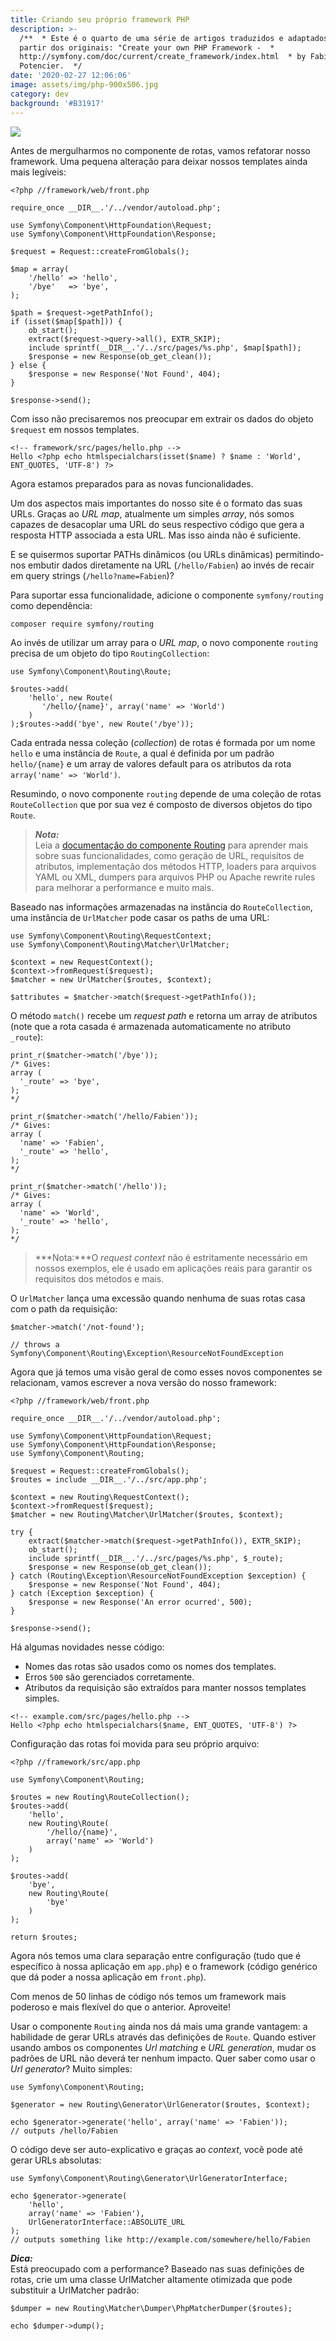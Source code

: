 ```yaml
---
title: Criando seu próprio framework PHP
description: >-
  /**  * Este é o quarto de uma série de artigos traduzidos e adaptados  * a
  partir dos originais: "Create your own PHP Framework -  *
  http://symfony.com/doc/current/create_framework/index.html  * by Fabien
  Potencier.  */
date: '2020-02-27 12:06:06'
image: assets/img/php-900x506.jpg
category: dev
background: '#B31917'
---
```

![](assets/img/php-900x506.jpg)

<!--StartFragment-->

Antes de mergulharmos no componente de rotas, vamos refatorar nosso framework. Uma pequena alteração para deixar nossos templates ainda mais legíveis:

<!--EndFragment-->

```
<?php //framework/web/front.php

require_once __DIR__.'/../vendor/autoload.php';

use Symfony\Component\HttpFoundation\Request;
use Symfony\Component\HttpFoundation\Response;

$request = Request::createFromGlobals();

$map = array(
    '/hello' => 'hello',
    '/bye'   => 'bye',
);

$path = $request->getPathInfo();
if (isset($map[$path])) {
    ob_start();
    extract($request->query->all(), EXTR_SKIP);
    include sprintf(__DIR__.'/../src/pages/%s.php', $map[$path]);
    $response = new Response(ob_get_clean());
} else {
    $response = new Response('Not Found', 404);
}

$response->send();
```

<!--StartFragment-->

Com isso não precisaremos nos preocupar em extrair os dados do objeto `$request` em nossos templates.

<!--EndFragment-->

```
<!-- framework/src/pages/hello.php -->
Hello <?php echo htmlspecialchars(isset($name) ? $name : 'World', ENT_QUOTES, 'UTF-8') ?>
```

<!--StartFragment-->

Agora estamos preparados para as novas funcionalidades.

Um dos aspectos mais importantes do nosso site é o formato das suas URLs. Graças ao *URL map*, atualmente um simples *array*, nós somos capazes de desacoplar uma URL do seus respectivo código que gera a resposta HTTP associada a esta URL. Mas isso ainda não é suficiente.

E se quisermos suportar PATHs dinâmicos (ou URLs dinâmicas) permitindo-nos embutir dados diretamente na URL (`/hello/Fabien`) ao invés de recair em query strings (`/hello?name=Fabien`)?

Para suportar essa funcionalidade, adicione o componente `symfony/routing` como dependência:

<!--EndFragment-->

```
composer require symfony/routing
```

<!--StartFragment-->

Ao invés de utilizar um array para o *URL map*, o novo componente `routing` precisa de um objeto do tipo `RoutingCollection`:

<!--EndFragment-->

```
use Symfony\Component\Routing\Route;

$routes->add(
    'hello', new Route(
       '/hello/{name}', array('name' => 'World')
    )
);$routes->add('bye', new Route('/bye'));
```

<!--StartFragment-->

Cada entrada nessa coleção (*collection*) de rotas é formada por um nome `hello` e uma instância de `Route`, a qual é definida por um padrão `hello/{name}` e um array de valores default para os atributos da rota `array('name' => 'World')`.

Resumindo, o novo componente `routing` depende de uma coleção de rotas `RouteCollection` que por sua vez é composto de diversos objetos do tipo `Route`.

> ***Nota:***\
> Leia a [documentação do componente Routing](http://symfony.com/doc/current/components/routing.html) para aprender mais sobre suas funcionalidades, como geração de URL, requisitos de atributos, implementação dos métodos HTTP, loaders para arquivos YAML ou XML, dumpers para arquivos PHP ou Apache rewrite rules para melhorar a performance e muito mais.

Baseado nas informações armazenadas na instância do `RouteCollection`, uma instância de `UrlMatcher` pode casar os paths de uma URL:

<!--EndFragment-->

```
use Symfony\Component\Routing\RequestContext;
use Symfony\Component\Routing\Matcher\UrlMatcher;

$context = new RequestContext();
$context->fromRequest($request);
$matcher = new UrlMatcher($routes, $context);

$attributes = $matcher->match($request->getPathInfo());
```

<!--StartFragment-->

O método `match()` recebe um *request path* e retorna um array de atributos (note que a rota casada é armazenada automaticamente no atributo `_route`):

<!--EndFragment-->

```
print_r($matcher->match('/bye'));
/* Gives:
array (
  '_route' => 'bye',
);
*/

print_r($matcher->match('/hello/Fabien'));
/* Gives:
array (
  'name' => 'Fabien',
  '_route' => 'hello',
);
*/

print_r($matcher->match('/hello'));
/* Gives:
array (
  'name' => 'World',
  '_route' => 'hello',
);
*/
```

<!--StartFragment-->

> ***Nota:***O *request context* não é estritamente necessário em nossos exemplos, ele é usado em aplicações reais para garantir os requisitos dos métodos e mais.

O `UrlMatcher` lança uma excessão quando nenhuma de suas rotas casa com o path da requisição:

<!--EndFragment-->

```
$matcher->match('/not-found');

// throws a Symfony\Component\Routing\Exception\ResourceNotFoundException
```

<!--StartFragment-->

Agora que já temos uma visão geral de como esses novos componentes se relacionam, vamos escrever a nova versão do nosso framework:

<!--EndFragment-->

```
<?php //framework/web/front.php

require_once __DIR__.'/../vendor/autoload.php';

use Symfony\Component\HttpFoundation\Request;
use Symfony\Component\HttpFoundation\Response;
use Symfony\Component\Routing;

$request = Request::createFromGlobals();
$routes = include __DIR__.'/../src/app.php';

$context = new Routing\RequestContext();
$context->fromRequest($request);
$matcher = new Routing\Matcher\UrlMatcher($routes, $context);

try {
    extract($matcher->match($request->getPathInfo()), EXTR_SKIP);
    ob_start();
    include sprintf(__DIR__.'/../src/pages/%s.php', $_route);
    $response = new Response(ob_get_clean());
} catch (Routing\Exception\ResourceNotFoundException $exception) {
    $response = new Response('Not Found', 404);
} catch (Exception $exception) {
    $response = new Response('An error ocurred', 500);
}

$response->send();
```

<!--StartFragment-->

Há algumas novidades nesse código:

* Nomes das rotas são usados como os nomes dos templates.
* Erros `500` são gerenciados corretamente.
* Atributos da requisição são extraídos para manter nossos templates simples.

<!--EndFragment-->

```
<!-- example.com/src/pages/hello.php -->
Hello <?php echo htmlspecialchars($name, ENT_QUOTES, 'UTF-8') ?>
```

<!--StartFragment-->

Configuração das rotas foi movida para seu próprio arquivo:

<!--EndFragment-->

```
<?php //framework/src/app.php

use Symfony\Component\Routing;

$routes = new Routing\RouteCollection();
$routes->add(
    'hello',
    new Routing\Route(
        '/hello/{name}',
        array('name' => 'World')
    )
);

$routes->add(
    'bye',
    new Routing\Route(
        'bye'
    )
);

return $routes;
```

<!--StartFragment-->

Agora nós temos uma clara separação entre configuração (tudo que é específico à nossa aplicação em `app.php`) e o framework (código genérico que dá poder a nossa aplicação em `front.php`).

Com menos de 50 linhas de código nós temos um framework mais poderoso e mais flexível do que o anterior. Aproveite!

Usar o componente `Routing` ainda nos dá mais uma grande vantagem: a habilidade de gerar URLs através das definições de `Route`. Quando estiver usando ambos os componentes *Url matching* e *URL generation*, mudar os padrões de URL não deverá ter nenhum impacto. Quer saber como usar o *Url generator*? Muito simples:

<!--EndFragment-->

```
use Symfony\Component\Routing;

$generator = new Routing\Generator\UrlGenerator($routes, $context);

echo $generator->generate('hello', array('name' => 'Fabien'));
// outputs /hello/Fabien
```

<!--StartFragment-->

O código deve ser auto-explicativo e graças ao *context*, você pode até gerar URLs absolutas:

<!--EndFragment-->

```
use Symfony\Component\Routing\Generator\UrlGeneratorInterface;

echo $generator->generate(
    'hello',
    array('name' => 'Fabien'),
    UrlGeneratorInterface::ABSOLUTE_URL
);
// outputs something like http://example.com/somewhere/hello/Fabien
```

<!--StartFragment-->

***Dica:***\
Está preocupado com a performance? Baseado nas suas definições de rotas, crie um uma classe UrlMatcher altamente otimizada que pode substituir a UrlMatcher padrão:

<!--EndFragment-->

```
$dumper = new Routing\Matcher\Dumper\PhpMatcherDumper($routes);

echo $dumper->dump();
```
